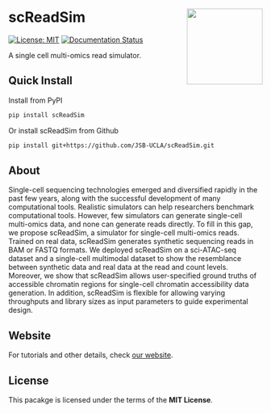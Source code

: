 # scReadSim <img src="./docs/source/_static/logo_scReadSim.png?raw=true" align="right" width="150"/>
[![License: MIT](https://img.shields.io/badge/License-MIT-yellow.svg)](https://opensource.org/licenses/MIT)
[![Documentation Status](https://readthedocs.org/projects/screadsim/badge/?version=latest)](https://screadsim.readthedocs.io/en/latest/?badge=latest)

A single cell multi-omics read simulator.

<!-- ## Update Log
**June 18th**
- Update UMI module and upload to PyPI.

**May 4th**
- Update random error module.

**April 20th**
- Update read length generation.

**March. 31st**
- Update documentation of functions.


**March. 30th**
- Set up documentation framework.
- Update demo data.


**March. 11st**
- Update INPUT moldue.
- Update test script for scATAC-seq INPUT module using demo data.

**March. 10th**
- Update BAM generation and synthetic count matrix traning.
- Update test script for scRNA-seq module and scATAC-seq module using demo data.

**Feb. 10th**
- Update synthetic count matrix generation functions. 

**Feb. 7th**
- Update scRNA-seq module
- Local installation tested.

**Feb. 3rd**
- Test scATAC-seq module.
- Local installation tested.

**Feb. 2nd**
- Upload scATAC-seq module. -->

## Quick Install
Install from PyPI
```bash
pip install scReadSim
```

Or install scReadSim from Github
```bash
pip install git+https://github.com/JSB-UCLA/scReadSim.git
```
## About
Single-cell sequencing technologies emerged and diversified rapidly in the past few years, along with the successful development of many computational tools. Realistic simulators can help researchers benchmark computational tools. However, few simulators can generate single-cell multi-omics data, and none can generate reads directly. To fill in this gap, we propose scReadSim, a simulator for single-cell multi-omics reads. Trained on real data, scReadSim generates synthetic sequencing reads in BAM or FASTQ formats. We deployed scReadSim on a sci-ATAC-seq dataset and a single-cell multimodal dataset to show the resemblance between synthetic data and real data at the read and count levels. Moreover, we show that scReadSim allows user-specified ground truths of accessible chromatin regions for single-cell chromatin accessibility data generation. In addition, scReadSim is flexible for allowing varying throughputs and library sizes as input parameters to guide experimental design.

## Website
For tutorials and other details, check [our website](http://screadsim.readthedocs.io/).

## License
This pacakge is licensed under the terms
of the **MIT License**.

